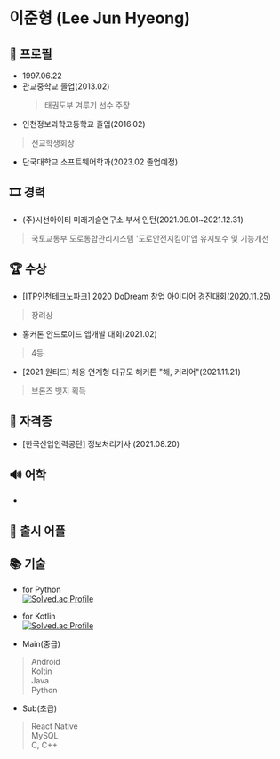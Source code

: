 # 이준형 (Lee Jun Hyeong)
## 👦 프로필
- 1997.06.22  
- 관교중학교 졸업(2013.02)
  > 태권도부 겨루기 선수 주장
- 인천정보과학고등학교 졸업(2016.02)
 > 전교학생회장
- 단국대학교 소프트웨어학과(2023.02 졸업예정)  

## 🎞 경력  
- (주)시선아이티 미래기술연구소 부서 인턴(2021.09.01~2021.12.31)  
 > 국토교통부 도로통합관리시스템 '도로안전지킴이'앱 유지보수 및 기능개선

## 🏆 수상
- [ITP인천테크노파크] 2020 DoDream 창업 아이디어 경진대회(2020.11.25)  
 > 장려상
- 홍커톤 안드로이드 앱개발 대회(2021.02)  
 > 4등 
- [2021 원티드] 채용 연계형 대규모 해커톤 "해, 커리어"(2021.11.21)  
 > 브론즈 뱃지 획득

## 📑 자격증
- [한국산업인력공단] 정보처리기사 (2021.08.20)

## 🔊 어학
- 
## 🚀 출시 어플


## 📚 기술
- for Python  
[![Solved.ac Profile](http://mazassumnida.wtf/api/v2/generate_badge?boj=lijunhyeong)](https://solved.ac/lijunhyeong/)  
- for Kotlin  
[![Solved.ac Profile](http://mazassumnida.wtf/api/v2/generate_badge?boj=daba44)](https://solved.ac/daba44/)

- Main(중급)  
> Android  
> Koltin  
> Java  
> Python  
- Sub(초급)  
> React Native  
> MySQL  
> C, C++  
